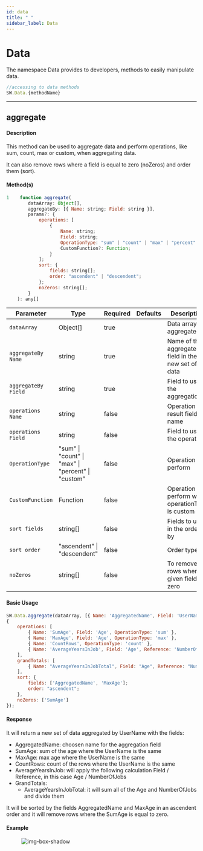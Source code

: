 ```yaml
---
id: data
title: " "
sidebar_label: Data
---
```


# Data

The namespace Data provides to developers, methods to easily manipulate data.

```javascript
//accessing to data methods
SW.Data.{methodName}
```

---

## aggregate

#### Description

This method can be used to aggregate data and perform operations, like sum, count, max or custom, when aggregating data.

It can also remove rows where a field is equal to zero (noZeros) and order them (sort).

#### Method(s)

```javascript
1    function aggregate(
        dataArray: Object[],
        aggregateBy: [{ Name: string; Field: string }],
        params?: {
            operations: [
                {
                    Name: string;
                    Field: string;
                    OperationType: "sum" | "count" | "max" | "percent" | "custom";
                    CustomFunction?: Function;
                }
            ];
            sort: {
                fields: string[];
                order: "ascendent" | "descendent";
            };
            noZeros: string[];
        }
    ): any[]
```

<table className="custom-table">
    <thead>
        <tr>
            <th>Parameter</th>
            <th>Type</th>
            <th>Required</th>
            <th>Defaults</th>
            <th>Description</th>
        </tr>
    </thead>
    <tbody>
        <tr className="selected">
            <td><code>dataArray</code></td>
            <td>Object[]</td>
            <td>true</td>
            <td></td>
            <td>Data array to aggregate</td>
        </tr>
        <tr className="selected">
            <td><code>aggregateBy Name</code></td>
            <td>string</td>
            <td>true</td>
            <td></td>
            <td>Name of the aggregated field in the new set of data</td>
        </tr>
        <tr className="selected">
            <td><code>aggregateBy Field</code></td>
            <td>string</td>
            <td>true</td>
            <td></td>
            <td>Field to use in the aggregation</td>
        </tr>
        <tr className="selected">
            <td><code>operations Name</code></td>
            <td>string</td>
            <td>false</td>
            <td></td>
            <td>Operation result field name</td>
        </tr>
        <tr className="selected">
            <td><code>operations Field</code></td>
            <td>string</td>
            <td>false</td>
            <td></td>
            <td>Field to use in the operation</td>
        </tr>
        <tr className="selected">
            <td><code>OperationType</code></td>
            <td>"sum" | "count" | "max" | "percent" | "custom"</td>
            <td>false</td>
            <td></td>
            <td>Operation to perform</td>
        </tr>
        <tr className="selected">
            <td><code>CustomFunction</code></td>
            <td>Function</td>
            <td>false</td>
            <td></td>
            <td>Operation to perform when operationType is custom</td>
        </tr>
        <tr className="selected">
            <td><code>sort fields</code></td>
            <td>string[]</td>
            <td>false</td>
            <td></td>
            <td>Fields to use in the order by</td>
        </tr>
        <tr className="selected">
            <td><code>sort order</code></td>
            <td>"ascendent" | "descendent"</td>
            <td>false</td>
            <td></td>
            <td>Order type</td>
        </tr>
        <tr className="selected">
            <td><code>noZeros</code></td>
            <td>string[]</td>
            <td>false</td>
            <td></td>
            <td>To remove rows where a given field is zero</td>
        </tr>
    </tbody>
</table>

#### Basic Usage

```javascript
SW.Data.aggregate(dataArray, [{ Name: 'AggregatedName', Field: 'UserName' }],
{
    operations: [
        { Name: 'SumAge', Field: 'Age', OperationType: 'sum' },
        { Name: 'MaxAge', Field: 'Age', OperationType: 'max' },
        { Name: 'CountRows', OperationType: 'count' },
        { Name: 'AverageYearsInJob', Field: 'Age', Reference: 'NumberOfJobs' OperationType: 'percent' }
    ],
    grandTotals: [
        { Name: "AverageYearsInJobTotal", Field: "Age", Reference: "NumberOfJobs", OperationType: "percent" }
    ],
    sort: {
        fields: ['AggregatedName', 'MaxAge'];
        order: "ascendent";
    },
    noZeros: ['SumAge']
});
```

#### Response

It will return a new set of data aggregated by UserName with the fields: 
- AggregatedName: choosen name for the aggregation field 
- SumAge: sum of the age where the UserName is the same 
- MaxAge: max age where the UserName is the same 
- CountRows: count of the rows where the UserName is the same
- AverageYearsInJob: will apply the following calculation Field / Reference, in this case Age / NumberOfJobs
- GrandTotals: 
    - AverageYearsInJobTotal: it will sum all of the Age and NumberOfJobs and divide them 


It will be sorted by the fields AggregatedName and MaxAge in an ascendent order and it will remove rows where the SumAge is equal to zero.

#### Example

<figure>

![img-box-shadow](/img/sdk/data/aggregate_method.png)

<figcaption></figcaption>
</figure>
